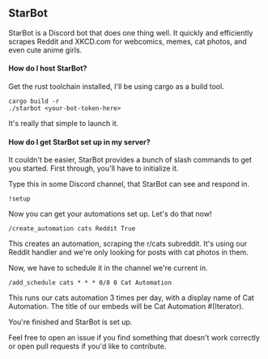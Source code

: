 ## StarBot
StarBot is a Discord bot that does one thing well. It quickly and efficiently scrapes Reddit and XKCD.com for webcomics, memes, cat photos, and even cute anime girls.

#### How do I host StarBot?

Get the rust toolchain installed, I'll be using cargo as a build tool.

```
cargo build -r
./starbot <your-bot-token-here>
```

It's really that simple to launch it.

#### How do I get StarBot set up in my server?

It couldn't be easier, StarBot provides a bunch of slash commands to get you started. First through, you'll have to initialize it.

Type this in some Discord channel, that StarBot can see and respond in.
```
!setup
```

Now you can get your automations set up. Let's do that now!

```
/create_automation cats Reddit True
```

This creates an automation, scraping the r/cats subreddit. It's using our Reddit handler and we're only looking for posts with cat photos in them.

Now, we have to schedule it in the channel we're current in.

```
/add_schedule cats * * * 0/8 0 Cat Automation
```

This runs our cats automation 3 times per day, with a display name of Cat Automation. The title of our embeds will be Cat Automation #(Iterator).

You're finished and StarBot is set up.

Feel free to open an issue if you find something that doesn't work correctly or open pull requests if you'd like to contribute.
